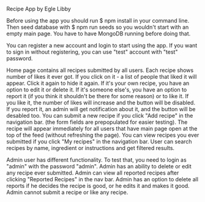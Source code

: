 Recipe App by Egle Libby

Before using the app you should run $ npm install in your command line. Then seed database with $ npm run seeds so you wouldn't start with an empty main page. You have to have MongoDB running before doing that.

You can register a new account and login to start using the app.
If you want to sign in without registering, you can use "test" account with "test" password.

Home page contains all recipes submitted by all users. Each recipe shows number of likes it ever got. If you click on it - a list of people that liked it will appear. Click it again to hide it again.
If it's your own recipe, you have an option to edit it or delete it. If it's someone else's, you have an option to report it (if you think it shouldn't be there for some reason) or to like it. If you like it, the number of likes will increase and the button will be disabled. If you report it, an admin will get notification about it, and the button will be desabled too.
You can submit a new recipe if you click "Add recipe" in the navigation bar. (the form fields are prepopulated for easier testing). The recipe will appear immediately for all users that have main page open at the top of the feed (without refreshing the page).
You can view recipes you ever submitted if you click "My recipes" in the navigation bar.
User can search recipes by name, ingredient or instructions and get filtered results.

Admin user has different functionality. To test that, you need to login as "admin" with the password "admin". Admin has an ability to delete or edit any recipe ever submitted. Admin can view all reported recipes after clicking "Reported Recipes" in the nav bar. Admin has an option to delete all reports if he decides the recipe is good, or he edits it and makes it good. Admin cannot submit a recipe or like any recipe.

